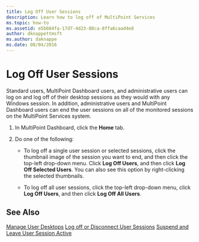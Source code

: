 ```yaml
---
title: Log Off User Sessions
description: Learn how to log off of MultiPoint Services
ms.topic: how-to
ms.assetid: e5b604fa-17d7-4d23-88ca-8ffa6caad4e8
author: dknappettmsft
ms.author: daknappe
ms.date: 08/04/2016
---
```

# Log Off User Sessions
Standard users, MultiPoint Dashboard users, and administrative users can log on and log off of their desktop sessions as they would with any Windows session. In addition, administrative users and MultiPoint Dashboard users can end the user sessions on all of the monitored sessions on the MultiPoint Services system.

1.  In MultiPoint Dashboard, click the **Home** tab.

2.  Do one of the following:

    -   To log off a single user session or selected sessions, click the thumbnail image of the session you want to end, and then click the top-left drop-down menu. Click **Log Off Users**, and then click **Log Off Selected Users**. You can also see this option by right-clicking the selected thumbnails.

    -   To log off all user sessions, click the top-left drop-down menu, click **Log Off Users**, and then click **Log Off All Users**.

## See Also
[Manage User Desktops](manage-user-desktops-using-multipoint-dashboard.md)
[Log off or Disconnect User Sessions](Log-off-or-Disconnect-User-Sessions.md)
[Suspend and Leave User Session Active](Suspend-and-Leave-User-Session-Active.md)
